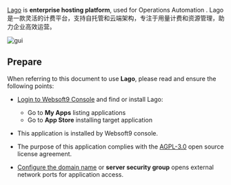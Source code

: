 [Lago](https://getlago.com) is **enterprise hosting platform**, used for Operations Automation . Lago是一款灵活的计费平台，支持自托管和云端架构，专注于用量计费和资源管理，助力企业高效运营。


![gui](http://libs.websoft9.com/Websoft9/DocsPicture/zh/lago/lago-gui-websoft9.png)


## Prepare

When referring to this document to use **Lago**, please read and ensure the following points:

- [Login to Websoft9 Console](./login-console) and find or install Lago:
  - Go to **My Apps** listing applications 
  - Go to **App Store** installing target application

- This application is installed by Websoft9 console.


- The purpose of this application complies with the [AGPL-3.0](https://opensource.org/licenses/AGPL-3.0) open source license agreement.


- [Configure the domain name](./domain-set) or **server security group** opens external network ports for application access.
